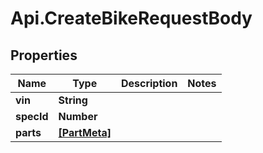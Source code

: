 # Api.CreateBikeRequestBody

## Properties

Name | Type | Description | Notes
------------ | ------------- | ------------- | -------------
**vin** | **String** |  | 
**specId** | **Number** |  | 
**parts** | [**[PartMeta]**](PartMeta.md) |  | 


